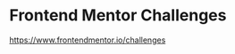# Frontend Mentor Challenges

<a href="https://www.frontendmentor.io/challenges" target="_blank">https://www.frontendmentor.io/challenges</a>
